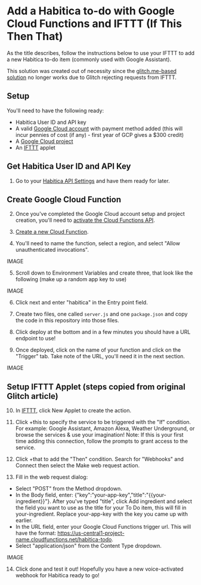 # Add a Habitica to-do with Google Cloud Functions and IFTTT (If This Then That)

As the title describes, follow the instructions below to use your IFTTT to add a new Habitica to-do item (commonly used with Google Assistant).

This solution was created out of necessity since the [glitch.me-based solution](https://habitica.fandom.com/wiki/Habitica_To-Do_Action_for_IFTTT) no longer works due to Glitch rejecting requests from IFTTT.

## Setup

You'll need to have the following ready:

- Habitica User ID and API key
- A valid [Google Cloud account](https://cloud.google.com/billing/docs/how-to/manage-billing-account) with payment method added (this will incur pennies of cost (if any) - first year of GCP gives a $300 credit)
- A [Google Cloud project](https://console.cloud.google.com/cloud-resource-manage)
- An [IFTTT](ifttt.com) applet

## Get Habitica User ID and API Key

1. Go to your [Habitica API Settings](https://habitica.com/user/settings/api) and have them ready for later.

## Create Google Cloud Function

2. Once you've completed the Google Cloud account setup and project creation, you'll need to [activate the Cloud Functions API](https://console.cloud.google.com/marketplace/product/google/cloudfunctions.googleapis.com).

3. [Create a new Cloud Function](https://console.cloud.google.com/functions/list).

4. You'll need to name the function, select a region, and select "Allow unauthenticated invocations".

IMAGE

5. Scroll down to Environment Variables and create three, that look like the following (make up a random app key to use)

IMAGE

6. Click next and enter "habitica" in the Entry point field.

7. Create two files, one called `server.js` and one `package.json` and copy the code in this repository into those files.

8. Click deploy at the bottom and in a few minutes you should have a URL endpoint to use!

9. Once deployed, click on the name of your function and click on the "Trigger" tab. Take note of the URL, you'll need it in the next section.

IMAGE

## Setup IFTTT Applet (steps copied from original Glitch article)

10. In [IFTTT](ifttt.com), click New Applet to create the action.

11. Click +this to specify the service to be triggered with the "If" condition. For example: Google Assistant, Amazon Alexa, Weather Underground, or browse the services & use your imagination! Note: If this is your first time adding this connection, follow the prompts to grant access to the service.

12. Click +that to add the "Then" condition. Search for "Webhooks" and Connect then select the Make web request action.

13. Fill in the web request dialog:
- Select "POST" from the Method dropdown.
- In the Body field, enter: {"key":"your-app-key","title":"{{your-ingredient}}"}. After you've typed "title", click Add ingredient and select the field you want to use as the title for your To Do item, this will fill in your-ingredient. Replace your-app-key with the key you came up with earlier.
- In the URL field, enter your Google Cloud Functions trigger url. This will have the format: https://us-central1-project-name.cloudfunctions.net/habitica-todo.
- Select "application/json" from the Content Type dropdown.

IMAGE

14. Click done and test it out! Hopefully you have a new voice-activated webhook for Habitica ready to go!
